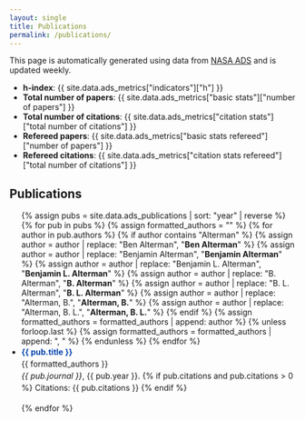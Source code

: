 ```yaml
---
layout: single
title: Publications
permalink: /publications/
---
```


This page is automatically generated using data from [NASA ADS](https://ui.adsabs.harvard.edu) and is updated weekly.

- **h-index**: {{ site.data.ads_metrics["indicators"]["h"] }}
- **Total number of papers**: {{ site.data.ads_metrics["basic stats"]["number of papers"] }}
- **Total number of citations**: {{ site.data.ads_metrics["citation stats"]["total number of citations"] }}
- **Refereed papers**: {{ site.data.ads_metrics["basic stats refereed"]["number of papers"] }}
- **Refereed citations**: {{ site.data.ads_metrics["citation stats refereed"]["total number of citations"] }}


## Publications

<ul class="publication-list">
{% assign pubs = site.data.ads_publications | sort: "year" | reverse %}
{% for pub in pubs %}
  {% assign formatted_authors = "" %}
  {% for author in pub.authors %}
    {% if author contains "Alterman" %}
      {% assign author = author | replace: "Ben Alterman", "<strong>Ben Alterman</strong>" %}
      {% assign author = author | replace: "Benjamin Alterman", "<strong>Benjamin Alterman</strong>" %}
      {% assign author = author | replace: "Benjamin L. Alterman", "<strong>Benjamin L. Alterman</strong>" %}
      {% assign author = author | replace: "B. Alterman", "<strong>B. Alterman</strong>" %}
      {% assign author = author | replace: "B. L. Alterman", "<strong>B. L. Alterman</strong>" %}
      {% assign author = author | replace: "Alterman, B.", "<strong>Alterman, B.</strong>" %}
      {% assign author = author | replace: "Alterman, B. L.", "<strong>Alterman, B. L.</strong>" %}
    {% endif %}
    {% assign formatted_authors = formatted_authors | append: author %}
    {% unless forloop.last %}
      {% assign formatted_authors = formatted_authors | append: ", " %}
    {% endunless %}
  {% endfor %}
  <li>
    <strong><a href="{{ pub.url }}" target="_blank" rel="noopener">{{ pub.title }}</a></strong><br>
    <span class="authors">{{ formatted_authors }}</span><br>
    <em>{{ pub.journal }}</em>, {{ pub.year }}.
    {% if pub.citations and pub.citations > 0 %}
      <span class="citations"> Citations: {{ pub.citations }}</span>
    {% endif %}
  </li>
{% endfor %}
</ul>

<style>
.publication-list {
  list-style-type: disc;
  padding-left: 1.5em;
}
.publication-list li {
  margin-bottom: 1.2em;
  line-height: 1.5em;
}
.publication-list a {
  text-decoration: none;
  color: #0645ad;
}
.publication-list a:hover {
  text-decoration: underline;
}
</style>

